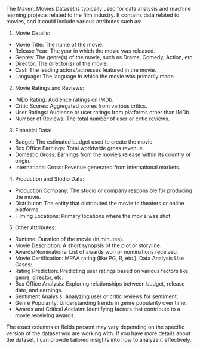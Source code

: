 The Maven_Movies Dataset is typically used for data analysis and machine learning projects related to the film industry. It contains data related to movies, and it could include various attributes such as:
 1. Movie Details:
   - Movie Title: The name of the movie.
   - Release Year: The year in which the movie was released.
   - Genres: The genre(s) of the movie, such as Drama, Comedy, Action, etc.
   - Director: The director(s) of the movie.
   - Cast: The leading actors/actresses featured in the movie.
   - Language: The language in which the movie was primarily made.
 2. Movie Ratings and Reviews:
   - IMDb Rating: Audience ratings on IMDb.
   - Critic Scores: Aggregated scores from various critics.
   - User Ratings: Audience or user ratings from platforms other than IMDb.
   - Number of Reviews: The total number of user or critic reviews.
 3. Financial Data:
   - Budget: The estimated budget used to create the movie.
   - Box Office Earnings: Total worldwide gross revenue.
   - Domestic Gross: Earnings from the movie’s release within its country of origin.
   - International Gross: Revenue generated from international markets.
 4. Production and Studio Data:
   - Production Company: The studio or company responsible for producing the movie.
   - Distributor: The entity that distributed the movie to theaters or online platforms.
   - Filming Locations: Primary locations where the movie was shot.
 5. Other Attributes:
   - Runtime: Duration of the movie (in minutes).
   - Movie Description: A short synopsis of the plot or storyline.
   - Awards/Nominations: List of awards won or nominations received.
   - Movie Certification: MPAA rating (like PG, R, etc.).
 Data Analysis Use Cases:
   - Rating Prediction: Predicting user ratings based on various factors like genre, director, etc.
   - Box Office Analysis: Exploring relationships between budget, release date, and earnings.
   - Sentiment Analysis: Analyzing user or critic reviews for sentiment.
   - Genre Popularity: Understanding trends in genre popularity over time.
   - Awards and Critical Acclaim: Identifying factors that contribute to a movie receiving awards.

The exact columns or fields present may vary depending on the specific version of the dataset you are working with. If you have more details about the dataset, I can provide tailored insights into how to analyze it effectively.
